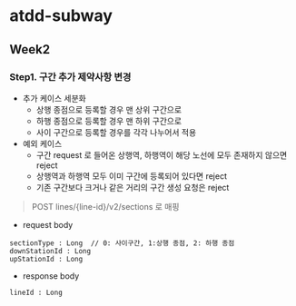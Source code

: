 # atdd-subway
## Week2
### Step1. 구간 추가 제약사항 변경

- 추가 케이스 세분화
  - 상행 종점으로 등록할 경우 맨 상위 구간으로
  - 하행 종점으로 등록할 경우 맨 하위 구간으로
  - 사이 구간으로 등록할 경우를 각각 나누어서 적용
- 예외 케이스
  - 구간 request 로 들어온 상행역, 하행역이 해당 노선에 모두 존재하지 않으면 reject
  - 상행역과 하행역 모두 이미 구간에 등록되어 있다면 reject
  - 기존 구간보다 크거나 같은 거리의 구간 생성 요청은 reject
> POST lines/{line-id}/v2/sections 로 매핑
- request body
```
sectionType : Long  // 0: 사이구간, 1:상행 종점, 2: 하행 종점
downStationId : Long
upStationId : Long
```
- response body
```
lineId : Long
```
